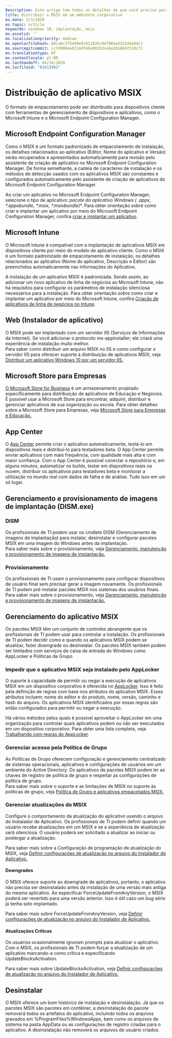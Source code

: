 ```yaml
---
Description: Este artigo tem todos os detalhes de que você precisa para gerenciar a implantação de aplicativos MSIX em um ambiente empresarial.  Este artigo destina-se a profissionais de TI e corporativos.
title: Distribuir o MSIX em um ambiente corporativo
ms.date: 2/3/2020
ms.topic: article
keywords: windows 10, implantação, msix
ms.assetid: ''
ms.localizationpriority: medium
ms.openlocfilehash: b0cabc375e89e0c811826c04798aed252d4a6dc1
ms.sourcegitcommit: ccfd90b4a62144f45e002b3ce6a2618b07510c71
ms.translationtype: HT
ms.contentlocale: pt-BR
ms.lasthandoff: 04/24/2020
ms.locfileid: "81613992"
---
```

#   <a name="msix-app-distribution"></a>Distribuição de aplicativo MSIX
O formato de empacotamento pode ser distribuído para dispositivos cliente com ferramentas de gerenciamento de dispositivos e aplicativos, como o Microsoft Intune e o Microsoft Endpoint Configuration Manager. 

##  <a name="microsoft-endpoint-configuration-manager"></a>Microsoft Endpoint Configuration Manager 

Como o MSIX é um formato padronizado de empacotamento de instalação, os detalhes relacionados ao aplicativo (Editor, Nome do aplicativo e Versão) serão recuperados e apresentados automaticamente para revisão pelo assistente de criação de aplicativo no Microsoft Endpoint Configuration Manager. De forma semelhante, a cadeia de caracteres de instalação e os métodos de detecção usados com os aplicativos MSIX são constantes e configurados automaticamente pelo assistente de criação de aplicativos do Microsoft Endpoint Configuration Manager.

Ao criar um aplicativo no Microsoft Endpoint Configuration Manager, selecione o tipo de aplicativo: **pacote do aplicativo Windows (* .appx, *.appxbundle, *.msix, *.msixbundle)**. Para obter orientação sobre como criar e implantar um aplicativo por meio do Microsoft Endpoint Configuration Manager, confira [criar e implantar um aplicativo](https://docs.microsoft.com/configmgr/apps/get-started/create-and-deploy-an-application).

## <a name="microsoft-intune"></a>Microsoft Intune

O Microsoft Intune é compatível com a implantação de aplicativos MSIX em dispositivos cliente por meio do modelo de aplicativo cliente. Como o MSIX é um formato padronizado de empacotamento de instalação, os detalhes relacionados ao aplicativo (Nome do aplicativo, Descrição e Editor) são preenchidos automaticamente nas informações do Aplicativo.

A instalação de um aplicativo MSIX é padronizada. Sendo assim, ao adicionar um novo aplicativo de linha de negócios ao Microsoft Intune, não há requisitos para configurar os parâmetros de instalação silenciosa necessários para a instalação. Para obter orientação sobre como criar e implantar um aplicativo por meio do Microsoft Intune, confira [Criação de aplicativos de linha de negócios no Intune](https://docs.microsoft.com/mem/intune/apps/lob-apps-windows).

## <a name="web-app-installer"></a>Web (Instalador de aplicativo)

O MSIX pode ser implantado com um servidor IIS (Serviços de Informações da Internet).  Se você adicionar o protocolo ms-appinstaller; ele criará uma experiência de instalação muito melhor.  
Para saber como distribuir um arquivo MSIX no IIS e como configurar o servidor IIS para oferecer suporte à distribuição de aplicativos MSIX, veja [Distribuir um aplicativo Windows 10 por um servidor IIS.](https://docs.microsoft.com/windows/msix/app-installer/web-install-iis)

## <a name="microsoft-store-for-business"></a>Microsoft Store para Empresas

[O Microsoft Store for Business](https://businessstore.microsoft.com/store) é um armazenamento projetado especificamente para distribuição de aplicativos de Educação e Negócios. É possível usar a Microsoft Store para encontrar, adquirir, distribuir e gerenciar aplicativos de sua organização ou escola.  Para obter detalhes sobre a Microsoft Store para Empresas, veja [Microsoft Store para Empresas e Educação.](https://docs.microsoft.com/microsoft-store/)

## <a name="app-center"></a>App Center

O [App Center](https://appcenter.ms/) permite criar o aplicativo automaticamente, testá-lo em dispositivos reais e distribuí-lo para testadores beta.  O App Center permite enviar aplicativos com mais frequência, com qualidade mais alta e com maior confiança.  Com o App Center é possível conectar o repositório e, em alguns minutos, automatizar os builds, testar em dispositivos reais na nuvem, distribuir os aplicativos para testadores beta e monitorar a utilização no mundo real com dados de falha e de análise. Tudo isso em um só lugar.

## <a name="deployment-image-servicing-and-management-dismexe-and-provisioning"></a>Gerenciamento e provisionamento de imagens de implantação (DISM.exe)

### <a name="dism"></a>DISM
Os profissionais de TI podem usar os cmdlets DISM (Gerenciamento de imagens de implantação) para instalar, desinstalar e configurar pacotes MSIX em uma imagem do Windows antes da implantação.  
Para saber mais sobre o provisionamento, veja [Gerenciamento, manutenção e provisionamento de imagens de implantação.](deploy-preinstalled-apps.md)

### <a name="provisioning"></a>Provisionamento
Os profissionais de TI usam o provisionamento para configurar dispositivos de usuário final sem precisar gerar a imagem novamente.  Os profissionais de TI podem pré-instalar pacotes MSIX nos sistemas dos usuários finais.
Para saber mais sobre o provisionamento, veja [Gerenciamento, manutenção e provisionamento de imagens de implantação.](deploy-preinstalled-apps.md)

## <a name="managing-your-msix-app"></a>Gerenciamento do aplicativo MSIX

Os pacotes MSIX têm um conjunto de controles abrangente que os profissionais de TI podem usar para controlar a instalação.  Os profissionais de TI podem decidir como e quando os aplicativos MSIX podem se atualizar, fazer downgrade ou desinstalar.  Os pacotes MSIX também podem ser limitados com serviços de caixa de entrada do Windows como AppLocker e Políticas de Grupo. 

### <a name="prevent-msix-app-installs-through-applocker"></a>Impedir que o aplicativo MSIX seja instalado pelo AppLocker

O suporte à capacidade de permitir ou negar a execução de aplicativos MSIX em um dispositivo corporativo é oferecida no [AppLocker](https://docs.microsoft.com/windows/security/threat-protection/windows-defender-application-control/applocker/applocker-overview). Isso é feito pela definição de regras com base nos atributos do aplicativo MSIX. Esses atributos incluem: nome do editor e do produto, nome, versão, caminho e hash do arquivo. Os aplicativos MSIX identificados por essas regras são então configurados para permitir ou negar a execução.

Há vários métodos pelos quais é possível aproveitar o AppLocker em uma organização para controlar quais aplicativos podem ou não ser executados em um dispositivo corporativo. Para obter uma lista completa, veja [Trabalhando com regras do AppLocker](https://docs.microsoft.com/windows/security/threat-protection/windows-defender-application-control/applocker/working-with-applocker-rules).

### <a name="manage-access-through-group-policy"></a>Gerenciar acesso pela Política de Grupo

As Políticas de Grupo oferecem configuração e gerenciamento centralizado de sistemas operacionais, aplicativos e configurações de usuários em um ambiente do Active Directory. Os aplicativos de pacotes MSIX podem ler as chaves de registro de política de grupo e respeitar as configurações de política de grupo.  
Para saber mais sobre o suporte e as limitações de MSIX no suporte às políticas de grupo, veja [Política de Grupo e aplicativos empacotados MSIX.](https://review.docs.microsoft.com/windows/msix/group-policy-msix)

### <a name="manage-msix-updates"></a>Gerenciar atualizações do MSIX

Configure o comportamento da atualização do aplicativo usando o arquivo do Instalador de Aplicativo.  Os profissionais de TI podem definir quando um usuário recebe atualizações em um MSIX e se a experiência de atualização será silenciosa.  O usuário poderá ser solicitado a atualizar ao iniciar ou postergar a atualização.    

Para saber mais sobre a Configuração de programação de atualização do MSIX, veja [Definir configurações de atualização no arquivo do Instalador de Aplicativo.](https://docs.microsoft.com/windows/msix/app-installer/update-settings)

#### <a name="downgrades"></a>Downgrades

O MSIX oferece suporte ao downgrade de aplicativos, portanto, o aplicativo não precisa ser desinstalado antes da instalação de uma versão mais antiga do mesmo aplicativo. Ao especificar ForceUpdateFromAnyVersion, o MSIX poderá ser revertido para uma versão anterior. Isso é útil caso um bug sério já tenha sido implantado.  

Para saber mais sobre ForceUpdateFromAnyVersion, veja [Definir configurações de atualização no arquivo do Instalador de Aplicativo.](https://docs.microsoft.com/windows/msix/app-installer/update-settings)

#### <a name="critical-updates"></a>Atualizações Críticas

Os usuários ocasionalmente ignoram prompts para atualizar o aplicativo.  Com o MSIX, os profissionais de TI podem forçar a atualização de um aplicativo marcando-a como crítica e especificando UpdateBlocksActivation.

Para saber mais sobre UpdateBlocksActivation, veja [Definir configurações de atualização no arquivo do Instalador de Aplicativo.](https://docs.microsoft.com/windows/msix/app-installer/update-settings)

## <a name="uninstall"></a>Desinstalar

O MSIX oferece um bom histórico de instalação e desinstalação.  Já que os pacotes MSIX são pacotes em contêiner, a desinstalação do pacote removerá todos os artefatos do aplicativo, incluindo todos os arquivos gravados em %ProgramFiles%WindowsApps, bem como os arquivos de sistema na pasta AppData ou as configurações de registro criadas para o aplicativo.  A desinstalação não removerá os arquivos de usuário criados.
